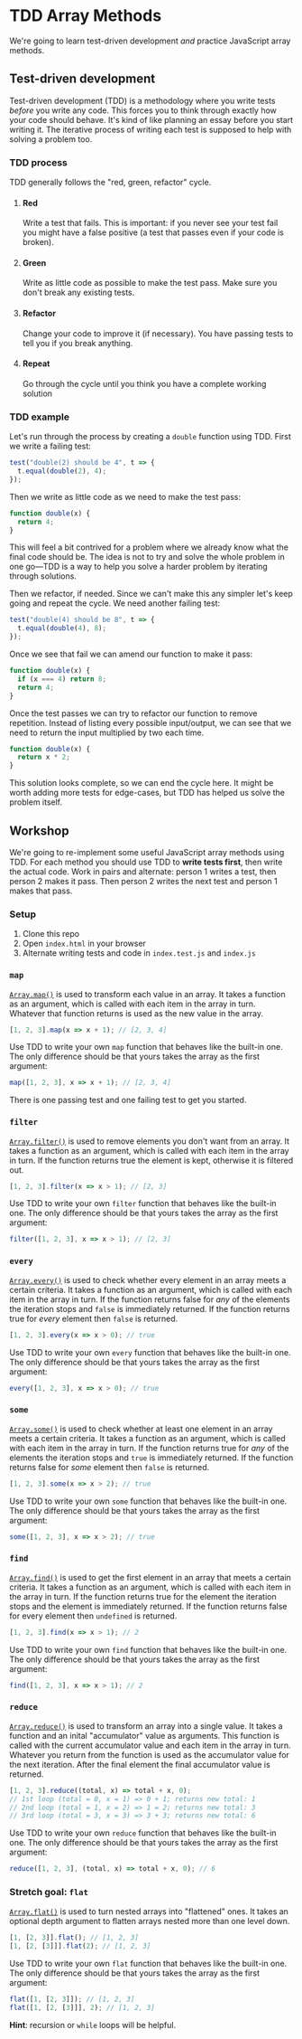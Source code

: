 # TDD Array Methods

We're going to learn test-driven development _and_ practice JavaScript array methods.

## Test-driven development

Test-driven development (TDD) is a methodology where you write tests _before_ you write any code. This forces you to think through exactly how your code should behave. It's kind of like planning an essay before you start writing it. The iterative process of writing each test is supposed to help with solving a problem too.

### TDD process

TDD generally follows the "red, green, refactor" cycle.

1. #### Red
   Write a test that fails. This is important: if you never see your test fail you might have a false positive (a test that passes even if your code is broken).
1. #### Green
   Write as little code as possible to make the test pass. Make sure you don't break any existing tests.
1. #### Refactor
   Change your code to improve it (if necessary). You have passing tests to tell you if you break anything.
1. #### Repeat
   Go through the cycle until you think you have a complete working solution

### TDD example

Let's run through the process by creating a `double` function using TDD. First we write a failing test:

```js
test("double(2) should be 4", t => {
  t.equal(double(2), 4);
});
```

Then we write as little code as we need to make the test pass:

```js
function double(x) {
  return 4;
}
```

This will feel a bit contrived for a problem where we already know what the final code should be. The idea is not to try and solve the whole problem in one go—TDD is a way to help you solve a harder problem by iterating through solutions.

Then we refactor, if needed. Since we can't make this any simpler let's keep going and repeat the cycle. We need another failing test:

```js
test("double(4) should be 8", t => {
  t.equal(double(4), 8);
});
```

Once we see that fail we can amend our function to make it pass:

```js
function double(x) {
  if (x === 4) return 8;
  return 4;
}
```

Once the test passes we can try to refactor our function to remove repetition. Instead of listing every possible input/output, we can see that we need to return the input multiplied by two each time.

```js
function double(x) {
  return x * 2;
}
```

This solution looks complete, so we can end the cycle here. It might be worth adding more tests for edge-cases, but TDD has helped us solve the problem itself.

## Workshop

We're going to re-implement some useful JavaScript array methods using TDD. For each method you should use TDD to **write tests first**, then write the actual code. Work in pairs and alternate: person 1 writes a test, then person 2 makes it pass. Then person 2 writes the next test and person 1 makes that pass.

### Setup

1. Clone this repo
1. Open `index.html` in your browser
1. Alternate writing tests and code in `index.test.js` and `index.js`

### `map`

[`Array.map()`](https://developer.mozilla.org/en-US/docs/Web/JavaScript/Reference/Global_Objects/Array/map) is used to transform each value in an array. It takes a function as an argument, which is called with each item in the array in turn. Whatever that function returns is used as the new value in the array.

```js
[1, 2, 3].map(x => x + 1); // [2, 3, 4]
```

Use TDD to write your own `map` function that behaves like the built-in one. The only difference should be that yours takes the array as the first argument:

```js
map([1, 2, 3], x => x + 1); // [2, 3, 4]
```

There is one passing test and one failing test to get you started.

### `filter`

[`Array.filter()`](https://developer.mozilla.org/en-US/docs/Web/JavaScript/Reference/Global_Objects/Array/filter) is used to remove elements you don't want from an array. It takes a function as an argument, which is called with each item in the array in turn. If the function returns true the element is kept, otherwise it is filtered out.

```js
[1, 2, 3].filter(x => x > 1); // [2, 3]
```

Use TDD to write your own `filter` function that behaves like the built-in one. The only difference should be that yours takes the array as the first argument:

```js
filter([1, 2, 3], x => x > 1); // [2, 3]
```

### `every`

[`Array.every()`](https://developer.mozilla.org/en-US/docs/Web/JavaScript/Reference/Global_Objects/Array/every) is used to check whether every element in an array meets a certain criteria. It takes a function as an argument, which is called with each item in the array in turn. If the function returns false for _any_ of the elements the iteration stops and `false` is immediately returned. If the function returns true for _every_ element then `false` is returned.

```js
[1, 2, 3].every(x => x > 0); // true
```

Use TDD to write your own `every` function that behaves like the built-in one. The only difference should be that yours takes the array as the first argument:

```js
every([1, 2, 3], x => x > 0); // true
```

### `some`

[`Array.some()`](https://developer.mozilla.org/en-US/docs/Web/JavaScript/Reference/Global_Objects/Array/some) is used to check whether at least one element in an array meets a certain criteria. It takes a function as an argument, which is called with each item in the array in turn. If the function returns true for _any_ of the elements the iteration stops and `true` is immediately returned. If the function returns false for _some_ element then `false` is returned.

```js
[1, 2, 3].some(x => x > 2); // true
```

Use TDD to write your own `some` function that behaves like the built-in one. The only difference should be that yours takes the array as the first argument:

```js
some([1, 2, 3], x => x > 2); // true
```

### `find`

[`Array.find()`](https://developer.mozilla.org/en-US/docs/Web/JavaScript/Reference/Global_Objects/Array/find) is used to get the first element in an array that meets a certain criteria. It takes a function as an argument, which is called with each item in the array in turn. If the function returns true for the element the iteration stops and the element is immediately returned. If the function returns false for every element then `undefined` is returned.

```js
[1, 2, 3].find(x => x > 1); // 2
```

Use TDD to write your own `find` function that behaves like the built-in one. The only difference should be that yours takes the array as the first argument:

```js
find([1, 2, 3], x => x > 1); // 2
```

### `reduce`

[`Array.reduce()`](https://developer.mozilla.org/en-US/docs/Web/JavaScript/Reference/Global_Objects/Array/reduce) is used to transform an array into a single value. It takes a function and an inital "accumulator" value as arguments. This function is called with the current accumulator value and each item in the array in turn. Whatever you return from the function is used as the accumulator value for the next iteration. After the final element the final accumulator value is returned.

```js
[1, 2, 3].reduce((total, x) => total + x, 0);
// 1st loop (total = 0, x = 1) => 0 + 1; returns new total: 1
// 2nd loop (total = 1, x = 2) => 1 = 2; returns new total: 3
// 3rd loop (total = 3, x = 3) => 3 + 3; returns new total: 6
```

Use TDD to write your own `reduce` function that behaves like the built-in one. The only difference should be that yours takes the array as the first argument:

```js
reduce([1, 2, 3], (total, x) => total + x, 0); // 6
```

### Stretch goal: `flat`

[`Array.flat()`](https://developer.mozilla.org/en-US/docs/Web/JavaScript/Reference/Global_Objects/Array/flat) is used to turn nested arrays into "flattened" ones. It takes an optional depth argument to flatten arrays nested more than one level down.

```js
[1, [2, 3]].flat(); // [1, 2, 3]
[1, [2, [3]]].flat(2); // [1, 2, 3]
```

Use TDD to write your own `flat` function that behaves like the built-in one. The only difference should be that yours takes the array as the first argument:

```js
flat([1, [2, 3]]); // [1, 2, 3]
flat([1, [2, [3]]], 2); // [1, 2, 3]
```

**Hint**: recursion or `while` loops will be helpful.
